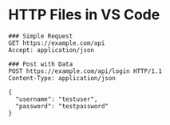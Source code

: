 # HTTP Files in VS Code

```
### Simple Request
GET https://example.com/api
Accept: application/json
```

```
### Post with Data
POST https://example.com/api/login HTTP/1.1
Content-Type: application/json

{
  "username": "testuser",
  "password": "testpassword"
}
```
